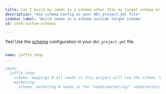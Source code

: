 ```yaml
---
title: Can I build my seeds in a schema other than my target schema or can I split my seeds across multiple schemas?
description: "Use schema config in your dbt_project.yml file"
sidebar_label: 'Build seeds in a schema outside target schema'
id: seed-custom-schemas

---
```


Yes! Use the [schema](reference/resource-configs/schema.md) configuration in your `dbt_project.yml` file.

<File name='dbt_project.yml'>

```yml

name: jaffle_shop
...

seeds:
  jaffle_shop:
    schema: mappings # all seeds in this project will use the schema "mappings" by default
    marketing:
      schema: marketing # seeds in the "seeds/marketing/" subdirectory will use the schema "marketing"
```

</File>
